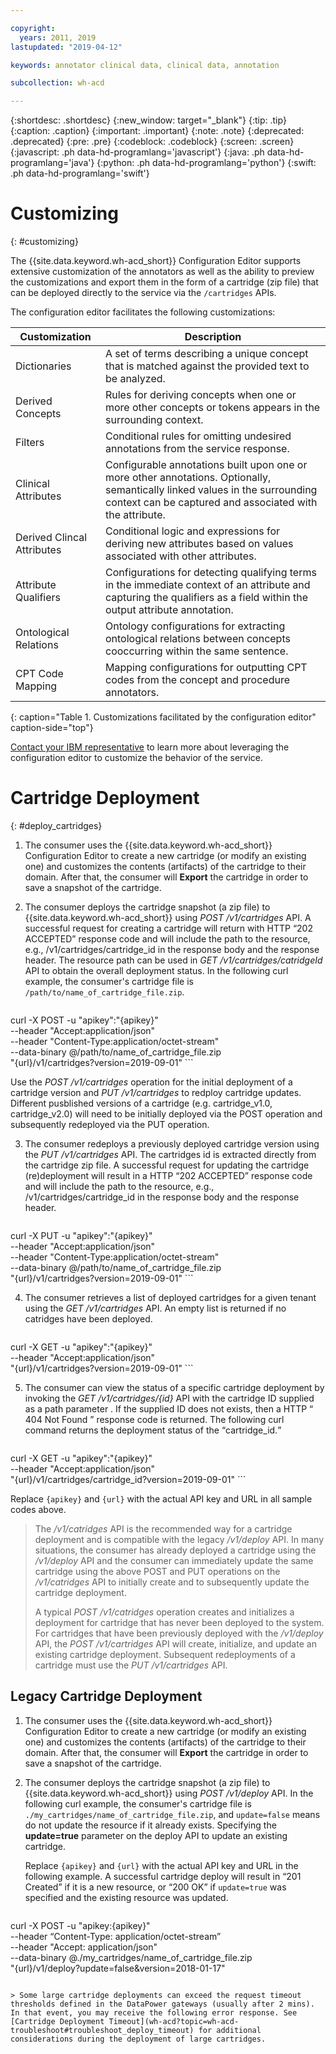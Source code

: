 ```yaml
---

copyright:
  years: 2011, 2019
lastupdated: "2019-04-12"

keywords: annotator clinical data, clinical data, annotation

subcollection: wh-acd

---
```


{:shortdesc: .shortdesc}
{:new_window: target="_blank"}
{:tip: .tip}
{:caption: .caption}
{:important: .important}
{:note: .note}
{:deprecated: .deprecated}
{:pre: .pre}
{:codeblock: .codeblock}
{:screen: .screen}
{:javascript: .ph data-hd-programlang='javascript'}
{:java: .ph data-hd-programlang='java'}
{:python: .ph data-hd-programlang='python'}
{:swift: .ph data-hd-programlang='swift'}

# Customizing
{: #customizing}

The {{site.data.keyword.wh-acd_short}} Configuration Editor supports extensive customization of the annotators as well as the ability to preview the customizations and export them in the form of a cartridge (zip file) that can be deployed directly to the service via the `/cartridges` APIs.

The configuration editor facilitates the following customizations:

| Customization | Description |
|----|----|
| Dictionaries | A set of terms describing a unique concept that is matched against the provided text to be analyzed. |
| Derived Concepts | Rules for deriving concepts when one or more other concepts or tokens appears in the surrounding context. |
| Filters | Conditional rules for omitting undesired annotations from the service response. |
| Clinical Attributes | Configurable annotations built upon one or more other annotations. Optionally, semantically linked values in the surrounding context can be captured and associated with the attribute. |
| Derived Clincal Attributes | Conditional logic and expressions for deriving new attributes based on values associated with other attributes. |
| Attribute Qualifiers | Configurations for detecting qualifying terms in the immediate context of an attribute and capturing the qualifiers as a field within the output attribute annotation. |
| Ontological Relations | Ontology configurations for extracting ontological relations between concepts cooccurring within the same sentence. |
| CPT Code Mapping | Mapping configurations for outputting CPT codes from the concept and procedure annotators. |
{: caption="Table 1. Customizations facilitated by the configuration editor" caption-side="top"}

[Contact your IBM representative](https://www.ibm.com/account/reg/us-en/signup?formid=MAIL-watsonhealthna) to learn more about leveraging the configuration editor to customize the behavior of the service.

# Cartridge Deployment
{: #deploy_cartridges}

1. The consumer uses the {{site.data.keyword.wh-acd_short}} Configuration Editor to create a new cartridge (or modify an existing one) and customizes the contents (artifacts) of the cartridge to their domain. After that, the consumer will **Export** the cartridge in order to save a snapshot of the cartridge.
2. The consumer deploys the cartridge snapshot (a zip file) to  {{site.data.keyword.wh-acd_short}} using _POST /v1/cartridges_ API. A successful request for creating a cartridge will return with HTTP <q>202 ACCEPTED</q> response code and will include the path to the resource, e.g., /v1/cartridges/cartridge_id in the response body and the response header. The resource path can be used in _GET /v1/cartridges/catridgeId_ API to obtain the overall deployment status. In the following curl example, the consumer's cartridge file is `/path/to/name_of_cartridge_file.zip`.

    ```Curl
 curl -X POST -u "apikey":"{apikey}" \
  --header "Accept:application/json" \
 --header "Content-Type:application/octet-stream" \
 --data-binary @/path/to/name_of_cartridge_file.zip \
 "{url}/v1/cartridges?version=2019-09-01"
    ```

Use the _POST /v1/cartridges_ operation for the initial deployment of a cartridge version and _PUT /v1/cartridges_ to redploy cartridge updates. Different pusblished versions of a cartridge (e.g. cartridge_v1.0, cartridge_v2.0) will need to be initially deployed via the POST operation and subsequently redeployed via the PUT operation.

3. The consumer redeploys a previously deployed cartridge version using the _PUT /v1/cartridges_ API. The cartridges id is extracted directly from the cartridge zip file. A successful request for updating the cartridge (re)deployment will result in a HTTP <q>202 ACCEPTED</q> response code and will include the path to the resource, e.g., /v1/cartridges/cartridge_id in the response body and the response header.  

    ```Curl
curl -X PUT -u "apikey":"{apikey}" \
--header "Accept:application/json" \
--header "Content-Type:application/octet-stream" \
--data-binary @/path/to/name_of_cartridge_file.zip \
"{url}/v1/cartridges?version=2019-09-01"
    ```

4.  The consumer retrieves a list of deployed cartridges for a given tenant using the _GET /v1/cartridges_ API. An empty list is returned if no catridges have been deployed.  

    ```Curl
curl -X GET -u "apikey":"{apikey}" \
--header "Accept:application/json" \
"{url}/v1/cartridges?version=2019-09-01"
    ```

5.  The consumer can view the status of a specific cartridge deployment by invoking the _GET /v1/cartridges/{id}_ API with the cartridge ID supplied as a path parameter . If the supplied ID does not exists, then a HTTP  <q> 404 Not Found </q> response code is returned. The following curl command returns the deployment status of the <q>cartridge_id</qt>.

    ```Curl
curl -X GET -u "apikey":"{apikey}" \
--header "Accept:application/json" \
"{url}/v1/cartridges/cartridge_id?version=2019-09-01"
    ```

Replace `{apikey}` and `{url}` with the actual API key and URL in all sample codes above.


> The _/v1/catridges_ API is the recommended way for a cartridge deployment and is compatible with the legacy _/v1/deploy_ API. In many situations, the consumer has already deployed a cartridge using the _/v1/deploy_ API and the consumer can immediately update the same cartridge using the above POST and PUT operations on the _/v1/catridges_ API to initially create and to subsequently update the cartridge deployment.
>
>
> A typical _POST /v1/catridges_ operation creates and initializes a deployment for cartridge that has never been deployed to the system. For cartridges that have been previously deployed with the _/v1/deploy_ API, the _POST /v1/cartridges_ API will create, initialize, and update an existing cartridge deployment. Subsequent redeployments of a cartridge must use the _PUT /v1/cartridges_ API.

## Legacy Cartridge Deployment

1.  The consumer uses the {{site.data.keyword.wh-acd_short}} Configuration Editor to create a new cartridge (or modify an existing one) and customizes the contents (artifacts) of the cartridge to their domain. After that, the consumer will **Export** the cartridge in order to save a snapshot of the cartridge.
2.  The consumer deploys the cartridge snapshot (a zip file) to  {{site.data.keyword.wh-acd_short}} using _POST /v1/deploy_ API. In the following curl example, the consumer's cartridge file is `./my_cartridges/name_of_cartridge_file.zip`, and `update=false` means do not update the resource if it already exists. Specifying the **update=true** parameter on the deploy API to update an existing cartridge.

    Replace `{apikey}` and `{url}` with the actual API key and URL in the following example. A successful cartridge deploy will result in <q>201 Created</q> if it is a new resource, or <q>200 OK</q> if `update=true` was specified and the existing resource was updated.

    ```Curl
  curl -X POST -u "apikey:{apikey}" \
  --header “Content-Type: application/octet-stream” \
  --header "Accept: application/json" \
  --data-binary @./my_cartridges/name_of_cartridge_file.zip \
  "{url}/v1/deploy?update=false&version=2018-01-17"
```

> Some large cartridge deployments can exceed the request timeout thresholds defined in the DataPower gateways (usually after 2 mins). In that event, you may receive the following error response. See [Cartridge Deployment Timeout](wh-acd?topic=wh-acd-troubleshoot#troubleshoot_deploy_timeout) for additional considerations during the deployment of large cartridges.
